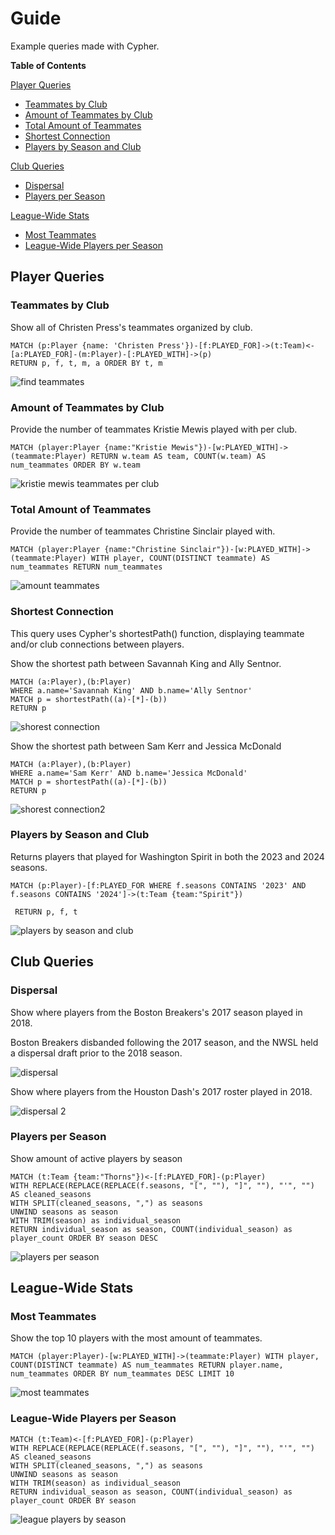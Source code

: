 # Guide

Example queries made with Cypher.

**Table of Contents**

[Player Queries](#player-queries)

- [Teammates by Club](#teammates-by-club)
- [Amount of Teammates by Club](#amount-of-teammates-by-club)
- [Total Amount of Teammates](#total-amount-of-teammates)
- [Shortest Connection](#shortest-connection)
- [Players by Season and Club](#players-by-season-and-club)

[Club Queries](#club-queries)

- [Dispersal](#dispersal)
- [Players per Season](#players-per-season)

[League-Wide Stats](#league-wide-stats)

- [Most Teammates](#most-teammates)
- [League-Wide Players per Season](#league-wide-players-per-season)

## Player Queries

### Teammates by Club

Show all of Christen Press's teammates organized by club.

```
MATCH (p:Player {name: 'Christen Press'})-[f:PLAYED_FOR]->(t:Team)<-[a:PLAYED_FOR]-(m:Player)-[:PLAYED_WITH]->(p)
RETURN p, f, t, m, a ORDER BY t, m
```

![find teammates](./example-images/find-teammates.png)

### Amount of Teammates by Club

Provide the number of teammates Kristie Mewis played with per club.

```
MATCH (player:Player {name:"Kristie Mewis"})-[w:PLAYED_WITH]->(teammate:Player) RETURN w.team AS team, COUNT(w.team) AS num_teammates ORDER BY w.team
```

![kristie mewis teammates per club](./example-images/kristie-mewis-teammates.png)

### Total Amount of Teammates

Provide the number of teammates Christine Sinclair played with.

```
MATCH (player:Player {name:"Christine Sinclair"})-[w:PLAYED_WITH]->(teammate:Player) WITH player, COUNT(DISTINCT teammate) AS num_teammates RETURN num_teammates
```

![amount teammates](./example-images/amount-teammates.png)

### Shortest Connection

This query uses Cypher's shortestPath() function, displaying teammate and/or club connections between players.

Show the shortest path between Savannah King and Ally Sentnor.

```
MATCH (a:Player),(b:Player)
WHERE a.name='Savannah King' AND b.name='Ally Sentnor'
MATCH p = shortestPath((a)-[*]-(b))
RETURN p
```

![shorest connection](./example-images/shortest-connection.png)

Show the shortest path between Sam Kerr and Jessica McDonald

```
MATCH (a:Player),(b:Player)
WHERE a.name='Sam Kerr' AND b.name='Jessica McDonald'
MATCH p = shortestPath((a)-[*]-(b))
RETURN p
```

![shorest connection2](./example-images/shortest-connection-2.png)

### Players by Season and Club

Returns players that played for Washington Spirit in both the 2023 and 2024 seasons.

```
MATCH (p:Player)-[f:PLAYED_FOR WHERE f.seasons CONTAINS '2023' AND f.seasons CONTAINS '2024']->(t:Team {team:"Spirit"})

 RETURN p, f, t
```

![players by season and club](./example-images/players-by-season.png)

## Club Queries

### Dispersal

Show where players from the Boston Breakers's 2017 season played in 2018.

Boston Breakers disbanded following the 2017 season, and the NWSL held a dispersal draft prior to the 2018 season.

![dispersal](./example-images/dispersal.png)

Show where players from the Houston Dash's 2017 roster played in 2018.

![dispersal 2](./example-images/dispersal-2.png)

### Players per Season

Show amount of active players by season

```
MATCH (t:Team {team:"Thorns"})<-[f:PLAYED_FOR]-(p:Player)
WITH REPLACE(REPLACE(REPLACE(f.seasons, "[", ""), "]", ""), "'", "") AS cleaned_seasons
WITH SPLIT(cleaned_seasons, ",") as seasons
UNWIND seasons as season
WITH TRIM(season) as individual_season
RETURN individual_season as season, COUNT(individual_season) as player_count ORDER BY season DESC
```

![players per season](./example-images/players-per-season.png)

## League-Wide Stats

### Most Teammates

Show the top 10 players with the most amount of teammates.

```
MATCH (player:Player)-[w:PLAYED_WITH]->(teammate:Player) WITH player, COUNT(DISTINCT teammate) AS num_teammates RETURN player.name, num_teammates ORDER BY num_teammates DESC LIMIT 10
```

![most teammates](./example-images/most-teammates.png)

### League-Wide Players per Season

```
MATCH (t:Team)<-[f:PLAYED_FOR]-(p:Player)
WITH REPLACE(REPLACE(REPLACE(f.seasons, "[", ""), "]", ""), "'", "") AS cleaned_seasons
WITH SPLIT(cleaned_seasons, ",") as seasons
UNWIND seasons as season
WITH TRIM(season) as individual_season
RETURN individual_season as season, COUNT(individual_season) as player_count ORDER BY season
```

![league players by season](./example-images/league-players-per-season.png)
